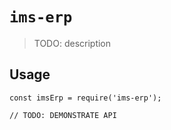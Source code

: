 # `ims-erp`

> TODO: description

## Usage

```
const imsErp = require('ims-erp');

// TODO: DEMONSTRATE API
```
